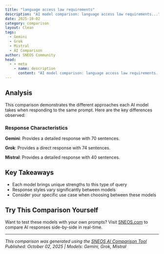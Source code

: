 ```yaml
---
title: "language access law requirements"
description: "AI model comparison: language access law requirements..."
date: 2025-10-02
category: comparison
layout: Clean
tags:
  - Gemini
  - Grok
  - Mistral
  - AI Comparison
author: SNEOS Community
head:
  - - meta
    - name: description
      content: "AI model comparison: language access law requirements..."
---
```


<ChatComparison
  title="language access law requirements"
  prompt="language access law requirements"
  :responses='{
    "Gemini": "Language access laws aim to ensure that individuals with limited English proficiency (LEP) can access essential services and information. These laws vary significantly depending on the jurisdiction (federal, state, and local). Here\u0027s a breakdown of key requirements and considerations:\n\n**1. Core Principle:**\n\n*   **Equal Access:** The fundamental principle is that individuals with LEP should have meaningful access to programs and services, meaning they should be able to participate and benefit from them as if they were proficient in English.\n\n**2. Federal Level (Title VI of the Civil Rights Act of 1964):**\n\n*   **Prohibition of Discrimination:** Title VI prohibits discrimination based on national origin by recipients of federal funding. This includes discrimination based on language.\n*   **Guidance and Enforcement:** Federal agencies like the Department of Justice (DOJ) and the Department of Health and Human Services (HHS) provide guidance and enforce Title VI.  The DOJ has published guidance for agencies on how to comply with Title VI regarding LEP individuals. HHS has issued similar guidance focusing on healthcare.\n*   **Key Requirements Often Include:**\n    *   **Language Needs Assessment:**  Recipients of federal funding are expected to assess the language needs of their service population to determine what language assistance is necessary.\n    *   **Written Language Access Plan:**  Developing and implementing a written language access plan (LAP) is often recommended. The LAP outlines how the entity will provide language assistance services.\n    *   **Provision of Interpreters:**  Providing competent oral interpretation services, often free of charge, is a common requirement. This may involve hiring qualified interpreters or using telephone interpreting services.\n    *   **Translation of Vital Documents:** Translating vital documents (e.g., applications, consent forms, notices of rights) into commonly encountered languages is frequently mandated. \u0022Vital documents\u0022 are generally considered to be those documents that are essential for accessing the program or service.\n    *   **Notice to LEP Individuals:**  Informing LEP individuals about the availability of language assistance services, often through signage and written materials in multiple languages.\n    *   **Training Staff:**  Training staff on how to interact effectively with LEP individuals and how to access language assistance resources.\n    *   **Monitoring and Evaluation:**  Monitoring the effectiveness of language access services and making adjustments as needed.\n\n**3. State and Local Laws:**\n\n*   **Varying Requirements:** State and local language access laws vary significantly in scope and specific requirements. Some states and cities have comprehensive language access laws, while others have more limited provisions.\n*   **Specific Sectors:** Laws may focus on specific sectors, such as:\n    *   **Healthcare:**  Many states have laws related to language access in healthcare settings.\n    *   **Courts:**  Language access laws are common in court systems.\n    *   **Government Services:** Laws may apply to all state or local government agencies.\n    *   **Housing:** Some laws address language access in housing contexts.\n*   **Common Requirements at the State/Local Level (often mirroring or expanding on federal guidelines):**\n    *   **Translation thresholds:**  Defining at what point translation becomes mandatory based on the percentage or number of LEP individuals served in a specific language.\n    *   **Qualified Interpreter Definition:** Specifying the requirements for qualified interpreters (e.g., certification, training).\n    *   **Complaint Procedures:**  Establishing procedures for LEP individuals to file complaints if they believe they have been denied meaningful access.\n    *   **Funding:**  Allocating funding for language access services.\n\n**4. Key Considerations for Compliance:**\n\n*   **Four-Factor Analysis:**  Federal agencies often use a \u0022four-factor analysis\u0022 to determine the extent of language assistance required. The factors are:\n    *   **Number or Proportion of LEP Persons Served:** The higher the number or proportion of LEP individuals served, the greater the need for language assistance.\n    *   **Frequency of Contact:**  The more frequent the contact with LEP individuals, the greater the need for language assistance.\n    *   **Nature and Importance of the Program, Service, or Activity:**  Programs or services that are critical to life, health, or safety require more extensive language assistance.\n    *   **Resources Available:**  The entity\u0027s resources (financial and staffing) are considered when determining the appropriate level of language assistance. This does *not* mean that entities can avoid providing necessary services simply because they claim to lack resources, but that a reasonable plan considering available resources must be developed.\n*   **\u0022Meaningful Access\u0022 Definition:**  Understanding what \u0022meaningful access\u0022 means in the context of a specific program or service is crucial.\n*   **Cultural Competence:**  It\u0027s not enough to simply translate materials or provide interpreters.  Staff should also be trained in cultural competence to effectively communicate with individuals from diverse backgrounds.\n*   **Technology:**  Leveraging technology, such as video remote interpreting (VRI) and machine translation, can help improve language access.\n*   **Documentation:**  Maintaining thorough documentation of language access efforts is essential for demonstrating compliance and addressing complaints.\n*   **Collaboration:**  Working with community-based organizations and language access advocacy groups can be valuable in developing and implementing effective language access programs.\n\n**5. Practical Steps for Organizations:**\n\n*   **Assess the Language Needs of Your Community:**  Collect data on the languages spoken by your service population.  This can be done through surveys, demographic data, and community outreach.\n*   **Develop a Comprehensive Language Access Plan:**  The LAP should outline your organization\u0027s policies and procedures for providing language assistance.\n*   **Train Your Staff:**  Provide training on language access laws, cultural competence, and how to work with interpreters.\n*   **Translate Vital Documents:**  Identify and translate vital documents into commonly encountered languages.\n*   **Provide Qualified Interpreters:**  Establish a system for providing qualified interpreters, either in-house or through a contracted service.\n*   **Post Signage and Notices:**  Inform LEP individuals about the availability of language assistance services through signage and written notices.\n*   **Monitor and Evaluate Your Program:**  Regularly monitor the effectiveness of your language access program and make adjustments as needed.\n*   **Stay Updated:**  Keep abreast of changes in language access laws and best practices.\n\n**Where to Find More Information:**\n\n*   **U.S. Department of Justice (DOJ), Civil Rights Division:** Offers guidance and resources on Title VI and language access.\n*   **U.S. Department of Health and Human Services (HHS), Office for Civil Rights:** Provides guidance on language access in healthcare settings.\n*   **National Center for State Courts (NCSC):** Provides resources on language access in the courts.\n*   **State and Local Government Websites:** Check the websites of your state and local government agencies for specific language access laws and policies.\n*   **Language Access Coalitions and Advocacy Groups:**  Connect with organizations that advocate for language access.\n\n**Disclaimer:** This information is for general guidance only and does not constitute legal advice.  You should consult with an attorney to ensure that you are in compliance with all applicable language access laws.  The specifics of what is required will vary based on the recipient\u0027s specific circumstances and the applicable laws.\n",
    "Grok": "Language access laws and requirements vary depending on the country, state, or region, but they generally aim to ensure that individuals with limited proficiency in the dominant language (often referred to as Limited English Proficient or LEP individuals) can access government services, programs, and information. These laws are particularly important in areas such as healthcare, education, legal systems, and public services. Below is an overview of language access requirements, focusing on common principles and examples from the United States, which has well-documented federal and state-level guidelines. If you\u2019re looking for requirements in a specific country or region, please provide additional context.\n\n### **United States Federal Requirements**\n1. **Title VI of the Civil Rights Act of 1964**  \n   - **Key Principle**: Prohibits discrimination on the basis of race, color, or national origin in programs and activities receiving federal financial assistance. This includes providing meaningful access to services for LEP individuals.\n   - **Application**: Organizations and agencies that receive federal funding (e.g., hospitals, schools, social service agencies) must take reasonable steps to ensure that LEP individuals can participate in or benefit from their programs. This often involves providing translation and interpretation services.\n   - **Enforcement**: The U.S. Department of Justice (DOJ) and other federal agencies monitor compliance. The DOJ issued guidance in 2002 (Executive Order 13166) emphasizing the need for language access plans.\n\n2. **Executive Order 13166 (2000)**  \n   - Requires federal agencies and recipients of federal funding to improve access to services for LEP persons.\n   - Mandates the creation of language access plans that outline how agencies will provide translation of vital documents and interpretation services.\n\n3. **Affordable Care Act (ACA) \u2013 Section 1557**  \n   - Strengthens language access requirements in healthcare settings by prohibiting discrimination based on national origin.\n   - Requires covered entities (e.g., hospitals, insurance providers) to provide language assistance services, such as interpreters and translated materials, at no cost to the individual.\n\n4. **Other Federal Laws and Regulations**  \n   - Specific agencies, like the Department of Education or Department of Health and Human Services, have their own guidelines for language access in education (e.g., for English Language Learners) and healthcare (e.g., under HIPAA and ACA).\n   - Voting Rights Act (Section 203): Requires certain jurisdictions with significant non-English-speaking populations to provide voting materials and assistance in other languages.\n\n### **State and Local Requirements**\nMany states and local governments have additional language access laws or policies that build on federal requirements:\n- **California**: The Dymally-Alatorre Bilingual Services Act requires state and local agencies to provide language access services if a significant portion of the population they serve speaks a non-English language.\n- **New York**: Executive Order 26 (2011) mandates state agencies to provide language access services, including translation of vital documents and interpretation for key interactions.\n- **Washington, D.C.**: The Language Access Act of 2004 requires government agencies and covered entities to provide oral and written language services to LEP individuals in major languages spoken in the district.\n\n### **Key Components of Language Access Compliance**\nTo comply with language access laws, organizations typically must:\n1. **Identify LEP Populations**: Determine the languages spoken by the populations they serve using data from the U.S. Census, American Community Survey, or local demographics.\n2. **Develop a Language Access Plan (LAP)**: Outline how the organization will provide language assistance, including policies for translation and interpretation.\n3. **Provide Interpretation Services**: Offer qualified interpreters (in-person, over the phone, or via video) for oral communication. Relying on family members or untrained staff is generally discouraged due to accuracy and privacy concerns.\n4. **Translate Vital Documents**: Translate essential materials (e.g., forms, notices, consent documents) into commonly spoken languages in the community.\n5. **Train Staff**: Ensure employees understand language access policies and know how to access interpreters or translated materials.\n6. **Monitor and Evaluate**: Regularly assess the effectiveness of language access services and make adjustments based on community needs.\n7. **Post Notices**: Inform individuals of their right to free language assistance services, often through signage or multilingual notices.\n\n### **Specific Contexts**\n- **Healthcare**: Under the ACA and Title VI, hospitals, clinics, and other providers must ensure patients understand medical information, consent forms, and treatment plans through interpreters or translated materials. The Joint Commission also sets standards for language access in accredited healthcare facilities.\n- **Education**: Schools must provide language support for English Language Learners (ELLs) under federal laws like the Equal Educational Opportunities Act (EEOA) and Title III of the Elementary and Secondary Education Act (ESEA).\n- **Legal Settings**: Courts must provide interpreters for LEP individuals in criminal and civil proceedings to ensure due process, as supported by federal and state laws.\n- **Public Services**: Government agencies (e.g., DMV, welfare offices) must offer language assistance for applications, hearings, and other interactions.\n\n### **Consequences of Non-Compliance**\nFailure to comply with language access requirements can result in:\n- Loss of federal funding.\n- Lawsuits or complaints filed with federal agencies like the Office for Civil Rights (OCR).\n- Reputational damage or penalties under state laws.\n\n### **International Context**\nOutside the U.S., language access requirements vary widely based on national policies and linguistic diversity:\n- **Canada**: The Official Languages Act ensures services in English and French at the federal level, with additional provincial policies for other languages (e.g., in Quebec for French).\n- **European Union**: The EU promotes multilingualism, and member states often have language access policies for public services, especially for migrants and minority language speakers.\n- **Australia**: The Multicultural Language Services Guidelines ensure that government services provide interpreters and translated materials for non-English speakers.\n\nIf you have a specific country, state, or industry in mind, I can provide more tailored information. Let me know! Additionally, if you\u0027re looking for resources or sample language access plans, I can help guide you to relevant government or organizational websites.",
    "Mistral": "Language access laws are designed to ensure that individuals with limited English proficiency (LEP) have meaningful access to important services and information. These laws vary by country and region, but here are some key requirements and considerations in the United States:\n\n### Federal Level\n\n1. **Title VI of the Civil Rights Act of 1964**:\n   - Prohibits discrimination based on national origin in programs and activities receiving federal financial assistance.\n   - Requires recipients of federal funds to take reasonable steps to ensure meaningful access to their programs and activities by LEP individuals.\n\n2. **Executive Order 13166**:\n   - Issued by President Bill Clinton in 2000, this order requires federal agencies to develop and implement a system to provide LEP individuals with meaningful access to their programs and services.\n   - Federal agencies must also ensure that recipients of federal financial assistance provide meaningful access to LEP individuals.\n\n3. **Americans with Disabilities Act (ADA)**:\n   - Requires that public entities and places of public accommodation provide effective communication to individuals with disabilities, including those who are deaf or hard of hearing.\n   - This can include providing interpreters or other auxiliary aids and services.\n\n### State and Local Level\n\n1. **State Laws**:\n   - Many states have their own language access laws that apply to state agencies, courts, and other public entities.\n   - These laws often require the provision of interpreters, translated documents, and other language assistance services.\n\n2. **Local Ordinances**:\n   - Some cities and counties have their own language access requirements, particularly in areas with large LEP populations.\n   - These ordinances may mandate language assistance in healthcare, education, social services, and other critical areas.\n\n### Key Requirements\n\n1. **Identification of LEP Individuals**:\n   - Organizations must have a system in place to identify individuals who need language assistance.\n   - This can include asking about language needs during intake or registration processes.\n\n2. **Provision of Interpreters**:\n   - Qualified interpreters must be provided for LEP individuals in critical situations, such as medical appointments, legal proceedings, and social services.\n   - Interpreters should be competent in the relevant language and familiar with the specific terminology used in the context.\n\n3. **Translation of Documents**:\n   - Important documents, such as consent forms, notices, and instructions, must be translated into the languages spoken by LEP individuals.\n   - Translations should be accurate and culturally appropriate.\n\n4. **Training for Staff**:\n   - Staff should be trained on how to identify LEP individuals, how to access language assistance services, and how to work effectively with interpreters.\n   - Training should also cover cultural competency to ensure respectful and effective communication.\n\n5. **Monitoring and Evaluation**:\n   - Organizations should have a system in place to monitor the effectiveness of their language access services.\n   - Regular evaluations and feedback from LEP individuals can help identify areas for improvement.\n\n### Best Practices\n\n1. **Use of Technology**:\n   - Utilize technology such as video remote interpreting (VRI) and telephone interpreting to provide language assistance when in-person interpreters are not available.\n\n2. **Community Engagement**:\n   - Engage with local communities to understand their language needs and preferences.\n   - Collaborate with community organizations to provide language assistance and support.\n\n3. **Clear Communication**:\n   - Ensure that all communications, including signage, websites, and brochures, are clear and accessible to LEP individuals.\n   - Use plain language and avoid jargon to make information more understandable.\n\nBy adhering to these requirements and best practices, organizations can ensure that LEP individuals have meaningful access to essential services and information, promoting equity and inclusion."
  }'
  published-date="03:29"
/>

## Analysis

This comparison demonstrates the different approaches each AI model takes when responding to the same prompt. Here are the key differences observed:

### Response Characteristics

**Gemini**: Provides a detailed response with 70 sentences. 

**Grok**: Provides a direct response with 74 sentences. 

**Mistral**: Provides a detailed response with 40 sentences. 

## Key Takeaways

- Each model brings unique strengths to this type of query
- Response styles vary significantly between models
- Consider your specific use case when choosing between these models

## Try This Comparison Yourself

Want to test these models with your own prompts? Visit [SNEOS.com](https://sneos.com) to compare AI responses side-by-side in real-time.

---

*This comparison was generated using the [SNEOS AI Comparison Tool](https://sneos.com)*
*Published: October 02, 2025 | Models: Gemini, Grok, Mistral*
